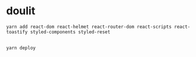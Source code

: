 # doulit

```CMD
yarn add react-dom react-helmet react-router-dom react-scripts react-toastify styled-components styled-reset
```

## 

```CMD
yarn deploy
```
